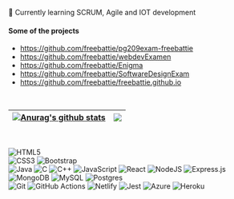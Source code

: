 🌱 Currently learning SCRUM, Agile and IOT development

#### Some of the projects
* https://github.com/freebattie/pg209exam-freebattie
* https://github.com/freebattie/webdevExamen
* https://github.com/freebattie/Enigma
* https://github.com/freebattie/SoftwareDesignExam
* https://github.com/freebattie/freebattie.github.io
<br>

| <a href="https://github.com/anuraghazra/github-readme-stats"><img align="center" src="https://github-readme-stats2-lemon.vercel.app/api?username=freebattie&show_icons=true&include_all_commits=true&theme=buefy&hide_border=true" alt="Anurag's github stats" /></a> | <a href="https://github.com/anuraghazra/github-readme-stats"><img align="center" src="https://github-readme-stats2-lemon.vercel.app/api/top-langs/?username=freebattie&layout=compact&theme=buefy&hide_border=true" /></a> |
| ------------- | ------------- |
<br>

![HTML5](https://img.shields.io/badge/html5-%23E34F26.svg?style=for-the-badge&logo=html5&logoColor=white)
<br>
![CSS3](https://img.shields.io/badge/css3-%231572B6.svg?style=for-the-badge&logo=css3&logoColor=white)
![Bootstrap](https://img.shields.io/badge/bootstrap-%23563D7C.svg?style=for-the-badge&logo=bootstrap&logoColor=white)
<br>
![Java](https://img.shields.io/badge/java-%23ED8B00.svg?style=for-the-badge&logo=java&logoColor=white)
![C](https://img.shields.io/badge/C-%231572B6.svg?style=for-the-badge&logoColor=white)
![C++](https://img.shields.io/badge/C++-%23F05033.svg?style=for-the-badge&logoColor=white)
![JavaScript](https://img.shields.io/badge/javascript-%23323330.svg?style=for-the-badge&logo=javascript&logoColor=%23F7DF1E)
![React](https://img.shields.io/badge/react-%2320232a.svg?style=for-the-badge&logo=react&logoColor=%2361DAFB)
![NodeJS](https://img.shields.io/badge/node.js-6DA55F?style=for-the-badge&logo=node.js&logoColor=white)
![Express.js](https://img.shields.io/badge/express.js-%23404d59.svg?style=for-the-badge&logo=express&logoColor=%2361DAFB)
<br>
![MongoDB](https://img.shields.io/badge/MongoDB-%234ea94b.svg?style=for-the-badge&logo=mongodb&logoColor=white)
![MySQL](https://img.shields.io/badge/mysql-%2300f.svg?style=for-the-badge&logo=mysql&logoColor=white)
![Postgres](https://img.shields.io/badge/postgres-%23316192.svg?style=for-the-badge&logo=postgresql&logoColor=white)
<br>
![Git](https://img.shields.io/badge/git-%23F05033.svg?style=for-the-badge&logo=git&logoColor=white)
![GitHub Actions](https://img.shields.io/badge/github%20actions-%232671E5.svg?style=for-the-badge&logo=githubactions&logoColor=white)
![Netlify](https://img.shields.io/badge/netlify-%23000000.svg?style=for-the-badge&logo=netlify&logoColor=#00C7B7)
![Jest](https://img.shields.io/badge/-jest-%23C21325?style=for-the-badge&logo=jest&logoColor=white)
![Azure](https://img.shields.io/badge/azure-%230095D5.svg?style=for-the-badge&logo=azure&logoColor=blue)
![Heroku](https://img.shields.io/badge/heroku-%23430098.svg?style=for-the-badge&logo=heroku&logoColor=white)

